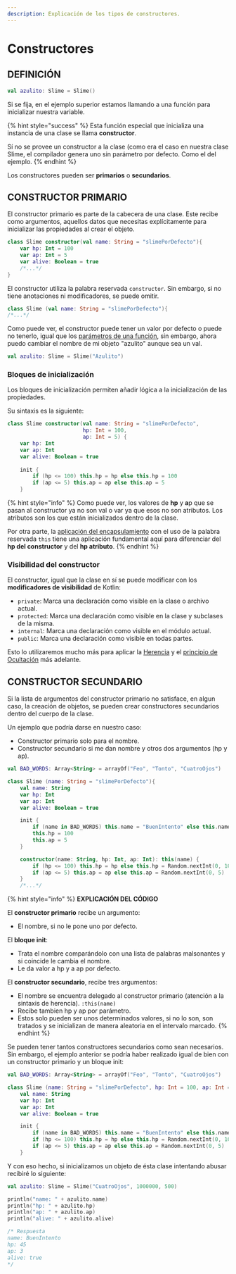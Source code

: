 ```yaml
---
description: Explicación de los tipos de constructores.
---
```


# Constructores

## DEFINICIÓN

```kotlin
val azulito: Slime = Slime() 
```

Si se fija, en el ejemplo superior estamos llamando a una función para inicializar nuestra variable.

{% hint style="success" %}
Esta función especial que inicializa una instancia de una clase se llama **constructor**.

Sí no se provee un constructor a la clase (como era el caso en nuestra clase Slime, el compilador genera uno sin parámetro por defecto. Como el del ejemplo.
{% endhint %}

Los constructores pueden ser **primarios** o **secundarios**.

## CONSTRUCTOR PRIMARIO

El constructor primario es parte de la cabecera de una clase. Este recibe como argumentos, aquellos datos que necesitas explícitamente para inicializar las propiedades al crear el objeto.

```kotlin
class Slime constructor(val name: String = "slimePorDefecto"){
    var hp: Int = 100
    var ap: Int = 5
    var alive: Boolean = true
    /*...*/
}
```

El constructor utiliza la palabra reservada `constructor`. Sin embargo, si no tiene anotaciones ni modificadores, se puede omitir.

```kotlin
class Slime (val name: String = "slimePorDefecto"){
/*...*/
```

Como puede ver, el constructor puede tener un valor por defecto o puede no tenerlo, igual que los [parámetros de una función](../programacion-funcional/tema-12.-funciones.md#parametros-con-valor-por-defecto), sin embargo, ahora puedo cambiar el nombre de mi objeto "azulito" aunque sea un val.

```kotlin
val azulito: Slime = Slime("Azulito")
```

### Bloques de inicialización

Los bloques de inicialización permiten añadir lógica a la inicialización de las propiedades.

Su sintaxis es la siguiente:

```kotlin
class Slime constructor(val name: String = "slimePorDefecto",
                        hp: Int = 100, 
                        ap: Int = 5) {
    var hp: Int
    var ap: Int
    var alive: Boolean = true
    
    init {
        if (hp <= 100) this.hp = hp else this.hp = 100
        if (ap <= 5) this.ap = ap else this.ap = 5
    }
```

{% hint style="info" %}
Como puede ver, los valores de **hp** y **a**p que se pasan al constructor ya no son val o var ya que esos no son atributos. Los atributos son los que están inicializados dentro de la clase.

Por otra parte, la [aplicación del encapsulamiento](teoria-poo.md#encapsulamiento) con el uso de la palabra reservada `this` tiene una aplicación fundamental aquí para diferenciar del **hp del constructor** y del **hp atributo**.
{% endhint %}

### Visibilidad del constructor

El constructor, igual que la clase en sí se puede modificar con los **modificadores de visibilidad** de Kotlin:

* `private`: Marca una declaración como visible en la clase o archivo actual.
* `protected`: Marca una declaración como visible en la clase y subclases de la misma.
* `internal`: Marca una declaración como visible en el módulo actual.
* `public`: Marca una declaración como visible en todas partes.

Esto lo utilizaremos mucho más para aplicar la [Herencia](teoria-poo.md#herencia) y el [principio de Ocultación](teoria-poo.md#principio-de-ocultacion) más adelante.

## CONSTRUCTOR SECUNDARIO

Si la lista de argumentos del constructor primario no satisface, en algun caso, la creación de objetos, se pueden crear constructores secundarios dentro del cuerpo de la clase.

Un ejemplo que podría darse en nuestro caso:

* Constructor primario solo para el nombre.
* Constructor secundario si me dan nombre y otros dos argumentos (hp y ap).

```kotlin
val BAD_WORDS: Array<String> = arrayOf("Feo", "Tonto", "CuatroOjos")

class Slime (name: String = "slimePorDefecto"){
    val name: String
    var hp: Int
    var ap: Int
    var alive: Boolean = true

    init {
        if (name in BAD_WORDS) this.name = "BuenIntento" else this.name = name
        this.hp = 100
        this.ap = 5
    }

    constructor(name: String, hp: Int, ap: Int): this(name) {
        if (hp <= 100) this.hp = hp else this.hp = Random.nextInt(0, 100)
        if (ap <= 5) this.ap = ap else this.ap = Random.nextInt(0, 5)
    }
    /*...*/
```

{% hint style="info" %}
**EXPLICACIÓN DEL CÓDIGO**

El **constructor primario** recibe un argumento:

* El nombre, si no le pone uno por defecto.

El **bloque init**:

* Trata el nombre comparándolo con una lista de palabras malsonantes y si coincide le cambia el nombre.
* Le da valor a hp y a ap por defecto.

El **constructor secundario**, recibe tres argumentos:

* El nombre se encuentra delegado al constructor primario (atención a la sintaxis de herencia). `:this(name)`
* Recibe tambien hp y ap por parámetro.
* Estos solo pueden ser unos determinados valores, si no lo son, son tratados y se inicializan de manera aleatoria en el intervalo marcado.
{% endhint %}

Se pueden tener tantos constructores secundarios como sean necesarios. Sin embargo, el ejemplo anterior se podría haber realizado igual de bien con un constructor primario y un bloque init:

```kotlin
val BAD_WORDS: Array<String> = arrayOf("Feo", "Tonto", "CuatroOjos")

class Slime (name: String = "slimePorDefecto", hp: Int = 100, ap: Int = 5){
    val name: String
    var hp: Int
    var ap: Int
    var alive: Boolean = true

    init {
        if (name in BAD_WORDS) this.name = "BuenIntento" else this.name = name
        if (hp <= 100) this.hp = hp else this.hp = Random.nextInt(0, 100)
        if (ap <= 5) this.ap = ap else this.ap = Random.nextInt(0, 5)
    }
```

Y con eso hecho, si inicializamos un objeto de ésta clase intentando abusar recibiré lo siguiente:

```kotlin
val azulito: Slime = Slime("CuatroOjos", 1000000, 500)

println("name: " + azulito.name)
println("hp: " + azulito.hp)
println("ap: " + azulito.ap)
println("alive: " + azulito.alive)

/* Respuesta
name: BuenIntento
hp: 45
ap: 3
alive: true
*/
```

